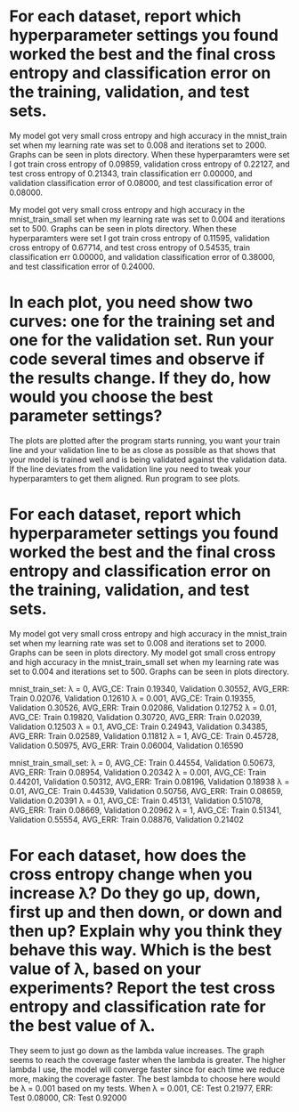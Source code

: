 # For each dataset, report which hyperparameter settings you found worked the best and the final cross entropy and classification error on the training, validation, and test sets.

My model got very small cross entropy and high accuracy in the mnist_train set when my learning rate was set to 0.008 and iterations set to 2000. Graphs can be seen in plots directory. When these hyperparamters were set I got train cross entropy of 0.09859, validation cross entropy of 0.22127, and test cross entropy of 0.21343, train classification err 0.00000, and validation classification error of 0.08000, and test classification error of 0.08000.

My model got very small cross entropy and high accuracy in the mnist_train_small set when my learning rate was set to 0.004 and iterations set to 500. Graphs can be seen in plots directory. When these hyperparamters were set I got train cross entropy of 0.11595, validation cross entropy of 0.67714, and test cross entropy of 0.54535, train classification err 0.00000, and validation classification error of 0.38000, and test classification error of 0.24000.

# In each plot, you need show two curves: one for the training set and one for the validation set. Run your code several times and observe if the results change. If they do, how would you choose the best parameter settings?

The plots are plotted after the program starts running, you want your train line and your validation line to be as close as possible as that shows that your model is trained well and is being validated against the validation data.
If the line deviates from the validation line you need to tweak your hyperparamters to get them aligned. Run program to see plots.

# For each dataset, report which hyperparameter settings you found worked the best and the final cross entropy and classification error on the training, validation, and test sets.

My model got very small cross entropy and high accuracy in the mnist_train set when my learning rate was set to 0.008 and iterations set to 2000. Graphs can be seen in plots directory. My model got small cross entropy and high accuracy in the mnist_train_small set when my learning rate was set to 0.004 and iterations set to 500. Graphs can be seen in plots directory.

mnist_train_set:
λ = 0, AVG_CE: Train 0.19340, Validation 0.30552, AVG_ERR: Train 0.02076, Validation 0.12610
λ = 0.001, AVG_CE: Train 0.19355, Validation 0.30526, AVG_ERR: Train 0.02086, Validation 0.12752
λ = 0.01, AVG_CE: Train 0.19820, Validation 0.30720, AVG_ERR: Train 0.02039, Validation 0.12503
λ = 0.1, AVG_CE: Train 0.24943, Validation 0.34385, AVG_ERR: Train 0.02589, Validation 0.11812
λ = 1, AVG_CE: Train 0.45728, Validation 0.50975, AVG_ERR: Train 0.06004, Validation 0.16590

mnist_train_small_set:
λ = 0, AVG_CE: Train 0.44554, Validation 0.50673, AVG_ERR: Train 0.08954, Validation 0.20342
λ = 0.001, AVG_CE: Train 0.44201, Validation 0.50312, AVG_ERR: Train 0.08196, Validation 0.18938
λ = 0.01, AVG_CE: Train 0.44539, Validation 0.50756, AVG_ERR: Train 0.08659, Validation 0.20391
λ = 0.1, AVG_CE: Train 0.45131, Validation 0.51078, AVG_ERR: Train 0.08669, Validation 0.20962
λ = 1, AVG_CE: Train 0.51341, Validation 0.55554, AVG_ERR: Train 0.08876, Validation 0.21402

# For each dataset, how does the cross entropy change when you increase λ? Do they go up, down, first up and then down, or down and then up? Explain why you think they behave this way. Which is the best value of λ, based on your experiments? Report the test cross entropy and classification rate for the best value of λ.

They seem to just go down as the lambda value increases. The graph seems to reach the coverage faster when the lambda is greater. The higher lambda I use, the model will converge faster since for each time we reduce more, making the coverage faster. The best lambda to choose here would be λ = 0.001 based on my tests. When λ = 0.001, CE: Test 0.21977, ERR: Test 0.08000, CR: Test 0.92000
